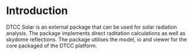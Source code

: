 # Introduction

DTCC Solar is an external package that can be used for solar radiation
analysis. The package implements direct raditation calculations as well
as skydome reflections. The package utilises the model, io and viewer 
for the core packaged of the DTCC platform.

